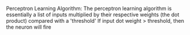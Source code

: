 Perceptron Learning Algorithm:
The perceptron learning algorithm is essentially a list of inputs multiplied by their respective weights (the dot product) compared with a 'threshold'
If input dot weight > threshold, then the neuron will fire
